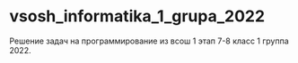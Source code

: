 # vsosh_informatika_1_grupa_2022
Решение задач на программирование из всош 1 этап 7-8 класс 1 группа 2022.

